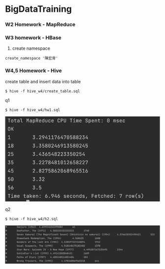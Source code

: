 # BigDataTraining


### W2 Homework - MapReduce


### W3 homework - HBase

1. create namespace
```shell
create_namespace '陳宏育'
```

### W4,5 Homework - Hive

create table and insert data into table

```shell
$ hive -f hive_w4/create_table.sql
```

q1
```shell 
$ hive -f hive_w4/hw1.sql
```
<img src="img/hw1.png" style="zoom:70%" />

q2
```shell
$ hive -f hive_w4/h2.sql
```
<img src="img/hw2.png" style="zoom:70%" />
